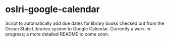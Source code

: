 # oslri-google-calendar
Script to automatically add due dates for library books checked out from the Ocean State Libraries system to Google Calendar. Currently a work-in-progress; a more detailed README to come soon.
